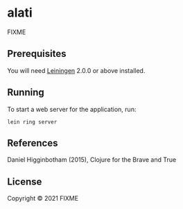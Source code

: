 # alati

FIXME

## Prerequisites

You will need [Leiningen][] 2.0.0 or above installed.

[leiningen]: https://github.com/technomancy/leiningen

## Running

To start a web server for the application, run:

    lein ring server
    
## References

Daniel Higginbotham (2015), Clojure for the Brave and True

## License

Copyright © 2021 FIXME
